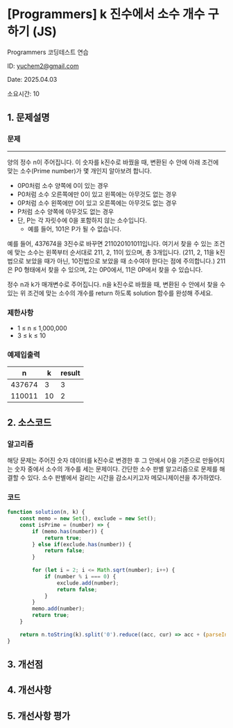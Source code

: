 # [Programmers] k 진수에서 소수 개수 구하기 (JS)
Programmers 코딩테스트 연습

ID: yuchem2@gmail.com

Date: 2025.04.03

소요시간: 10

## 1. 문제설명

### 문제
---

양의 정수 n이 주어집니다. 이 숫자를 k진수로 바꿨을 때, 변환된 수 안에 아래 조건에 맞는 소수(Prime number)가 몇 개인지 알아보려 합니다.

+ 0P0처럼 소수 양쪽에 0이 있는 경우
+ P0처럼 소수 오른쪽에만 0이 있고 왼쪽에는 아무것도 없는 경우
+ 0P처럼 소수 왼쪽에만 0이 있고 오른쪽에는 아무것도 없는 경우
+ P처럼 소수 양쪽에 아무것도 없는 경우
+ 단, P는 각 자릿수에 0을 포함하지 않는 소수입니다.
  + 예를 들어, 101은 P가 될 수 없습니다.

예를 들어, 437674을 3진수로 바꾸면 211020101011입니다. 여기서 찾을 수 있는 조건에 맞는 소수는 왼쪽부터 순서대로 211, 2, 11이 있으며, 총 3개입니다. (211, 2, 11을 k진법으로 보았을 때가 아닌, 10진법으로 보았을 때 소수여야 한다는 점에 주의합니다.) 211은 P0 형태에서 찾을 수 있으며, 2는 0P0에서, 11은 0P에서 찾을 수 있습니다.

정수 n과 k가 매개변수로 주어집니다. n을 k진수로 바꿨을 때, 변환된 수 안에서 찾을 수 있는 위 조건에 맞는 소수의 개수를 return 하도록 solution 함수를 완성해 주세요.

### 제한사항
+ 1 ≤ n ≤ 1,000,000
+ 3 ≤ k ≤ 10
### 예제입출력
| n      | k  | result  |
|--------|----|---------|
| 437674 | 3  | 3       |
| 110011 | 10 | 2       |

## 2. 소스코드

### 알고리즘
해당 문제는 주어진 숫자 데이터를 k진수로 변경한 후 그 안에서 0을 기준으로 만들어지는 숫자 중에서 소수의 개수를 세는 문제이다.
간단한 소수 판별 알고리즘으로 문제를 해결할 수 있다. 소수 판별에서 걸리는 시간을 감소시키고자 메모니제이션을 추가하였다. 

### 코드
```javascript
function solution(n, k) {
    const memo = new Set(), exclude = new Set();
    const isPrime = (number) => {
        if (memo.has(number)) {
            return true;
        } else if(exclude.has(number)) {
            return false;
        }
        
        for (let i = 2; i <= Math.sqrt(number); i++) {
            if (number % i === 0) {
                exclude.add(number);
                return false;
            }
        }
        memo.add(number);
        return true; 
    }    
    
    return n.toString(k).split('0').reduce((acc, cur) => acc + (parseInt(cur) > 1 ? isPrime(cur) : 0), 0);
}
```
## 3. 개선점

## 4. 개선사항

## 5. 개선사항 평가
